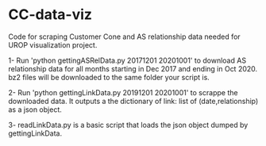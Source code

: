 # CC-data-viz
Code for scraping Customer Cone and AS relationship data needed for UROP visualization project.

1- Run 'python gettingASRelData.py 20171201 20201001' to download AS relationship data for all months starting in Dec 2017 and ending in Oct 2020.
bz2 files will be downloaded to the same folder your script is.

2- Run 'python gettingLinkData.py 20191201 20201001' to scrappe the downloaded data. It outputs a the dictionary of link: list of (date,relationship) as a json object.

3- readLinkData.py is a basic script that loads the json object dumped by gettingLinkData.
